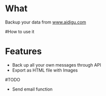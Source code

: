 # What

Backup your data from www.aidigu.com 

#How to use it

# Features
* Back up all your own messages through API
* Export as HTML file with Images




#TODO
* Send email function







